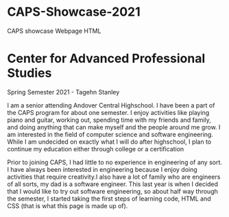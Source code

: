# CAPS-Showcase-2021
CAPS showcase Webpage HTML

<!DOCTYPE html>

<html>
  
<head>
  
</head>

<body>

<h1>Center for Advanced Professional Studies</h1
  
<h2>Spring Semester 2021     -    Tagehn Stanley</h2>

<br>

<p>I am a senior attending Andover Central Highschool. I have been a part of the CAPS program for about one semester. I enjoy activities like playing piano and guitar, working out, spending time with my friends and family, and doing anything that can make myself and the people around me grow. I am interested in the field of computer science and software engineering. While I am undecided on exactly what I will do after highschool, I plan to continue my education either through college or a certification
<p>
  
<p>Prior to joining CAPS, I had little to no experience in engineering of any sort. I have always been interested in engineering because I enjoy doing activities that require creativity.I also have a lot of family who are engineers of all sorts, my dad is a software engineer. This last year is when I decided that I would like to try out software engineering, so about half way through the semester, I started taking the first steps of learning code, HTML and CSS (that is what this page is made up of).</p>

</body>

</html>
